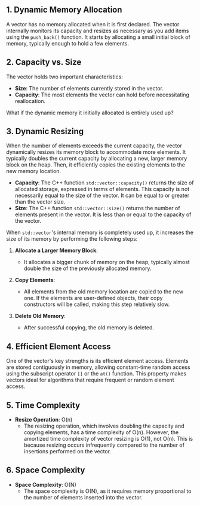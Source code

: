 
## 1. Dynamic Memory Allocation

A vector has no memory allocated when it is first declared. The vector internally monitors its capacity and resizes as necessary as you add items using the `push_back()` function. It starts by allocating a small initial block of memory, typically enough to hold a few elements.

## 2. Capacity vs. Size

The vector holds two important characteristics:

- **Size**: The number of elements currently stored in the vector.
- **Capacity**: The most elements the vector can hold before necessitating reallocation.

What if the dynamic memory it initially allocated is entirely used up?

## 3. Dynamic Resizing

When the number of elements exceeds the current capacity, the vector dynamically resizes its memory block to accommodate more elements. It typically doubles the current capacity by allocating a new, larger memory block on the heap. Then, it efficiently copies the existing elements to the new memory location.

- **Capacity**: The C++ function `std::vector::capacity()` returns the size of allocated storage, expressed in terms of elements. This capacity is not necessarily equal to the size of the vector. It can be equal to or greater than the vector size.
- **Size**: The C++ function `std::vector::size()` returns the number of elements present in the vector. It is less than or equal to the capacity of the vector.

When `std::vector`'s internal memory is completely used up, it increases the size of its memory by performing the following steps:

1. **Allocate a Larger Memory Block**:

   - It allocates a bigger chunk of memory on the heap, typically almost double the size of the previously allocated memory.

2. **Copy Elements**:

   - All elements from the old memory location are copied to the new one. If the elements are user-defined objects, their copy constructors will be called, making this step relatively slow.

3. **Delete Old Memory**:
   - After successful copying, the old memory is deleted.

## 4. Efficient Element Access

One of the vector's key strengths is its efficient element access. Elements are stored contiguously in memory, allowing constant-time random access using the subscript operator `[]` or the `at()` function. This property makes vectors ideal for algorithms that require frequent or random element access.

## 5. Time Complexity

- **Resize Operation**: O(n)
  - The resizing operation, which involves doubling the capacity and copying elements, has a time complexity of O(n). However, the amortized time complexity of vector resizing is O(1), not O(n). This is because resizing occurs infrequently compared to the number of insertions performed on the vector.

## 6. Space Complexity

- **Space Complexity**: O(N)
  - The space complexity is O(N), as it requires memory proportional to the number of elements inserted into the vector.

